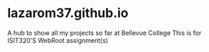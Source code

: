 # lazarom37.github.io
A hub to show all my projects so far at Bellevue College
This is for ISIT320'S WebRoot assignment(s)
